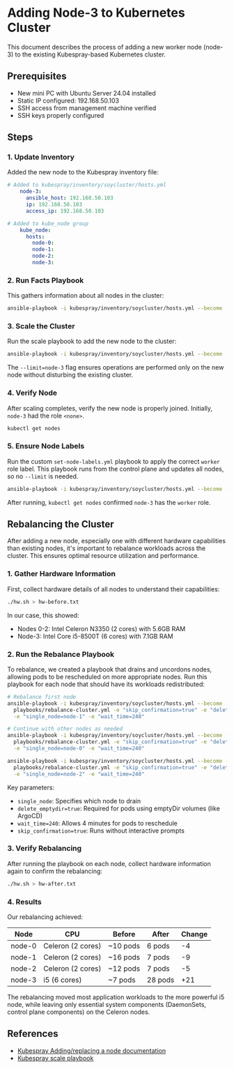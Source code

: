 # Adding Node-3 to Kubernetes Cluster

This document describes the process of adding a new worker node (node-3) to the existing Kubespray-based Kubernetes cluster.

## Prerequisites

- New mini PC with Ubuntu Server 24.04 installed
- Static IP configured: 192.168.50.103
- SSH access from management machine verified
- SSH keys properly configured

## Steps

### 1. Update Inventory

Added the new node to the Kubespray inventory file:

```yaml
# Added to kubespray/inventory/soycluster/hosts.yml
    node-3:
      ansible_host: 192.168.50.103
      ip: 192.168.50.103
      access_ip: 192.168.50.103

# Added to kube_node group
    kube_node:
      hosts:
        node-0:
        node-1:
        node-2:
        node-3:
```

### 2. Run Facts Playbook

This gathers information about all nodes in the cluster:

```bash
ansible-playbook -i kubespray/inventory/soycluster/hosts.yml --become --become-user=root --user ubuntu kubespray/playbooks/facts.yml
```

### 3. Scale the Cluster

Run the scale playbook to add the new node to the cluster:

```bash
ansible-playbook -i kubespray/inventory/soycluster/hosts.yml --become --become-user=root --user ubuntu kubespray/scale.yml --limit=node-3
```

The `--limit=node-3` flag ensures operations are performed only on the new node without disturbing the existing cluster.

### 4. Verify Node

After scaling completes, verify the new node is properly joined. Initially, `node-3` had the role `<none>`.

```bash
kubectl get nodes
```

### 5. Ensure Node Labels

Run the custom `set-node-labels.yml` playbook to apply the correct `worker` role label. This playbook runs from the control plane and updates all nodes, so no `--limit` is needed.

```bash
ansible-playbook -i kubespray/inventory/soycluster/hosts.yml --become --become-user=root --user ubuntu playbooks/set-node-labels.yml
```

After running, `kubectl get nodes` confirmed `node-3` has the `worker` role.

## Rebalancing the Cluster

After adding a new node, especially one with different hardware capabilities than existing nodes, it's important to rebalance workloads across the cluster. This ensures optimal resource utilization and performance.

### 1. Gather Hardware Information

First, collect hardware details of all nodes to understand their capabilities:

```bash
./hw.sh > hw-before.txt
```

In our case, this showed:

- Nodes 0-2: Intel Celeron N3350 (2 cores) with 5.6GB RAM
- Node-3: Intel Core i5-8500T (6 cores) with 7.1GB RAM

### 2. Run the Rebalance Playbook

To rebalance, we created a playbook that drains and uncordons nodes, allowing pods to be rescheduled on more appropriate nodes. Run this playbook for each node that should have its workloads redistributed:

```bash
# Rebalance first node
ansible-playbook -i kubespray/inventory/soycluster/hosts.yml --become --become-user=root --user ubuntu \
  playbooks/rebalance-cluster.yml -e "skip_confirmation=true" -e "delete_emptydir=true" \
  -e "single_node=node-1" -e "wait_time=240"

# Continue with other nodes as needed
ansible-playbook -i kubespray/inventory/soycluster/hosts.yml --become --become-user=root --user ubuntu \
  playbooks/rebalance-cluster.yml -e "skip_confirmation=true" -e "delete_emptydir=true" \
  -e "single_node=node-0" -e "wait_time=240"

ansible-playbook -i kubespray/inventory/soycluster/hosts.yml --become --become-user=root --user ubuntu \
  playbooks/rebalance-cluster.yml -e "skip_confirmation=true" -e "delete_emptydir=true" \
  -e "single_node=node-2" -e "wait_time=240"
```

Key parameters:

- `single_node`: Specifies which node to drain
- `delete_emptydir=true`: Required for pods using emptyDir volumes (like ArgoCD)
- `wait_time=240`: Allows 4 minutes for pods to reschedule
- `skip_confirmation=true`: Runs without interactive prompts

### 3. Verify Rebalancing

After running the playbook on each node, collect hardware information again to confirm the rebalancing:

```bash
./hw.sh > hw-after.txt
```

### 4. Results

Our rebalancing achieved:

| Node | CPU | Before | After | Change |
|------|-----|--------|-------|--------|
| node-0 | Celeron (2 cores) | ~10 pods | 6 pods | -4 |
| node-1 | Celeron (2 cores) | ~16 pods | 7 pods | -9 |
| node-2 | Celeron (2 cores) | ~12 pods | 7 pods | -5 |
| node-3 | i5 (6 cores) | ~7 pods | 28 pods | +21 |

The rebalancing moved most application workloads to the more powerful i5 node, while leaving only essential system components (DaemonSets, control plane components) on the Celeron nodes.

## References

- [Kubespray Adding/replacing a node documentation](kubespray/docs/operations/nodes.md)
- [Kubespray scale playbook](kubespray/playbooks/scale.yml)

